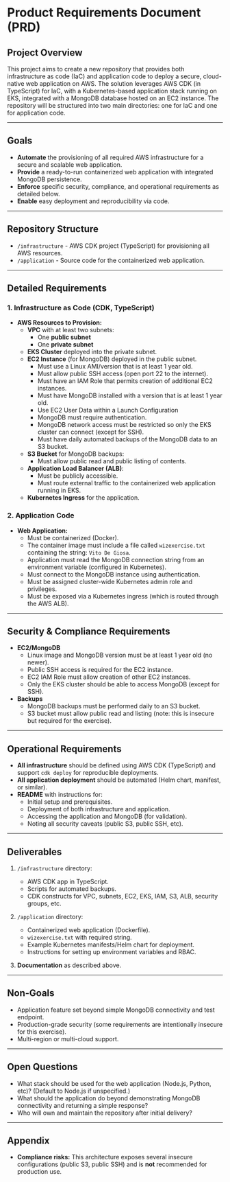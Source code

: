 # Product Requirements Document (PRD)

## Project Overview

This project aims to create a new repository that provides both infrastructure as code (IaC) and application code to deploy a secure, cloud-native web application on AWS. The solution leverages AWS CDK (in TypeScript) for IaC, with a Kubernetes-based application stack running on EKS, integrated with a MongoDB database hosted on an EC2 instance. The repository will be structured into two main directories: one for IaC and one for application code.

---

## Goals

- **Automate** the provisioning of all required AWS infrastructure for a secure and scalable web application.
- **Provide** a ready-to-run containerized web application with integrated MongoDB persistence.
- **Enforce** specific security, compliance, and operational requirements as detailed below.
- **Enable** easy deployment and reproducibility via code.

---

## Repository Structure

- `/infrastructure` - AWS CDK project (TypeScript) for provisioning all AWS resources.
- `/application` - Source code for the containerized web application.

---

## Detailed Requirements

### 1. Infrastructure as Code (CDK, TypeScript)

- **AWS Resources to Provision:**
  - **VPC** with at least two subnets:
    - One **public subnet**
    - One **private subnet**
  - **EKS Cluster** deployed into the private subnet.
  - **EC2 Instance** (for MongoDB) deployed in the public subnet.
    - Must use a Linux AMI/version that is at least 1 year old.
    - Must allow public SSH access (open port 22 to the internet).
    - Must have an IAM Role that permits creation of additional EC2 instances.
    - Must have MongoDB installed with a version that is at least 1 year old.
    - Use EC2 User Data within a Launch Configuration
    - MongoDB must require authentication.
    - MongoDB network access must be restricted so only the EKS cluster can connect (except for SSH).
    - Must have daily automated backups of the MongoDB data to an S3 bucket.
  - **S3 Bucket** for MongoDB backups:
    - Must allow public read and public listing of contents.
  - **Application Load Balancer (ALB)**:
    - Must be publicly accessible.
    - Must route external traffic to the containerized web application running in EKS.
  - **Kubernetes Ingress** for the application.

### 2. Application Code

- **Web Application:**
  - Must be containerized (Docker).
  - The container image must include a file called `wizexercise.txt` containing the string: `Vito De Giosa`.
  - Application must read the MongoDB connection string from an environment variable (configured in Kubernetes).
  - Must connect to the MongoDB instance using authentication.
  - Must be assigned cluster-wide Kubernetes admin role and privileges.
  - Must be exposed via a Kubernetes ingress (which is routed through the AWS ALB).

---

## Security & Compliance Requirements

- **EC2/MongoDB**
  - Linux image and MongoDB version must be at least 1 year old (no newer).
  - Public SSH access is required for the EC2 instance.
  - EC2 IAM Role must allow creation of other EC2 instances.
  - Only the EKS cluster should be able to access MongoDB (except for SSH).
- **Backups**
  - MongoDB backups must be performed daily to an S3 bucket.
  - S3 bucket must allow public read and listing (note: this is insecure but required for the exercise).

---

## Operational Requirements

- **All infrastructure** should be defined using AWS CDK (TypeScript) and support `cdk deploy` for reproducible deployments.
- **All application deployment** should be automated (Helm chart, manifest, or similar).
- **README** with instructions for:
  - Initial setup and prerequisites.
  - Deployment of both infrastructure and application.
  - Accessing the application and MongoDB (for validation).
  - Noting all security caveats (public S3, public SSH, etc).

---

## Deliverables

1. `/infrastructure` directory:
   - AWS CDK app in TypeScript.
   - Scripts for automated backups.
   - CDK constructs for VPC, subnets, EC2, EKS, IAM, S3, ALB, security groups, etc.

2. `/application` directory:
   - Containerized web application (Dockerfile).
   - `wizexercise.txt` with required string.
   - Example Kubernetes manifests/Helm chart for deployment.
   - Instructions for setting up environment variables and RBAC.

3. **Documentation** as described above.

---

## Non-Goals

- Application feature set beyond simple MongoDB connectivity and test endpoint.
- Production-grade security (some requirements are intentionally insecure for this exercise).
- Multi-region or multi-cloud support.

---

## Open Questions

- What stack should be used for the web application (Node.js, Python, etc)? (Default to Node.js if unspecified.)
- What should the application do beyond demonstrating MongoDB connectivity and returning a simple response?
- Who will own and maintain the repository after initial delivery?

---

## Appendix

- **Compliance risks:** This architecture exposes several insecure configurations (public S3, public SSH) and is **not** recommended for production use.